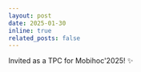 ```yaml
---
layout: post
date: 2025-01-30
inline: true
related_posts: false
---
```


Invited as a TPC for Mobihoc'2025! :sparkles:
